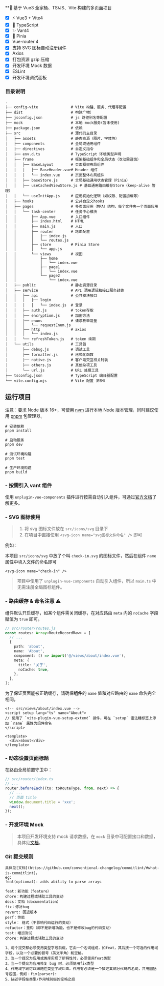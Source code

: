 \*\*🌱 基于 Vue3 全家桶、TS/JS、Vite 构建的多页面项目

- [x] ⚡ Vue3 + Vite4
- [x] 🍕 TypeScript
- [x] ✨ Vant4
- [x] 🍍 Pinia
- [x] Vue-router 4
- [x] 支持 SVG 图标自动注册组件
- [x] Axios
- [x] 打包资源 gzip 压缩
- [x] 开发环境 Mock 数据
- [x] ESLint
- [x] 开发环境调试面板

### 目录说明

```
.
├── config-vite               # Vite 构建、服务、代理等配置
├── dist                      # 构建产物）
├── jsconfig.json             # js 路径别名等配置
├── mock                      # 本地 mock服务(暂未使用)
├── package.json              # 依赖
├── src                       # 源代码主目录
│   ├── assets                # 静态资源（图片、字体等）
│   ├── components            # 全局或通用组件
│   ├── directives            # 自定义指令
│   ├── env.d.ts              # TypeScript 环境类型声明
│   ├── frame                 # 框架基础组件和全局状态（改动需谨慎）
│   │   ├── BaseLayout        # 页面框架布局组件
│   │   │   ├── BaseHeader.vue# Header 组件
│   │   │   └── index.vue     # 页面整体布局组件
│   │   ├── baseStore.js      # 全局基础通用状态管理（Pinia）
│   │   ├── useCachedViewStore.js # 基础通用路由缓存Store（keep-alive 管理）
│   │   └── useInitApp.js     # 应用初始化逻辑（如权限、配置加载等）
│   ├── hooks                 # 公共自定义hooks
│   ├── pages                 # 多页面应用（MPA）结构，每个文件夹一个页面应用
│   │   └── task-center       # 任务中心模块
│   │       ├── App.vue       # 入口组件
│   │       ├── index.html    # HTML
│   │       ├── main.js       # 入口
│   │       ├── router        # 路由配置
│   │       │   ├── index.js
│   │       │   └── routes.js
│   │       ├── store         # Pinia Store
│   │       │   └── app.js
│   │       └── views         # 视图
│   │           ├── home
│   │           │   └── index.vue
│   │           ├── page1
│   │           │   └── index.vue
│   │           └── page2
│   │               └── index.vue
│   ├── public                # 静态资源目录
│   ├── service               # API 调用逻辑和接口服务封装
│   │   ├── api               # 公共模块接口
│   │   │   ├── login
│   │   │   │   └── index.js  # 登录
│   │   ├── auth.js           # token存取
│   │   ├── encryption.js     # 加密方法
│   │   ├── enums             # 请求枚举常量
│   │   │   └── requestEnum.js
│   │   ├── http              # axios
│   │   │   └── index.js
│   │   └── refreshToken.js   # token 续期
│   └── utils                 # 工具包
│       ├── debug.js          # 调试工具
│       ├── formatter.js      # 格式化函数
│       ├── native.js         # 客户端交互相关封装
│       ├── others.js         # 其他杂项工具
│       └── url.js            # URL 处理工具
├── tsconfig.json             # TypeScript 编译器配置
└── vite.config.mjs           # Vite 配置（ESM）
```

## 运行项目

注意：要求 Node 版本 16+，可使用 [nvm](https://github.com/nvm-sh/nvm#installing-and-updating) 进行本地 Node 版本管理，同时建议使用 [pnpm](https://pnpm.io/zh/installation) 包管理器。

```shell
# 安装依赖
pnpm install

# 启动服务
pnpm dev

# 测试环境构建
pnpm test

# 生产环境构建
pnpm build
```

### - <span id="vant">按需引入 vant 组件</span>

使用 `unplugin-vue-components` 插件进行按需自动引入组件，可通过[官方文档](https://vant-ui.github.io/vant/#/zh-CN/quickstart#2.-pei-zhi-cha-jian)了解更多。

### - <span id="svg">SVG 图标使用</span>

> 1. 将 svg 图标文件放在 `src/icons/svg` 目录下
> 2. 在项目中直接使用 `<svg-icon name="svg图标文件命名" />` 即可

例如：

本项目 `src/icons/svg` 中放了个叫 `check-in.svg` 的图标文件，然后在组件 `name` 属性中填入文件的命名即可

```Vue
<svg-icon name="check-in" />
```

> 项目中使用了 `unplugin-vue-components` 自动引入组件，所以 `main.ts` 中无需注册全局图标组件。

### - <span id="router">路由缓存 & 命名注意 ⚠</span>

组件默认开启缓存，如某个组件需关闭缓存，在对应路由 `meta` 内的 `noCache` 字段赋值为 `true` 即可。

```typescript
// src/router/routes.js
const routes: Array<RouteRecordRaw> = [
  // ...
  {
    path: 'about',
    name: 'About',
    component: () => import('@/views/about/index.vue'),
    meta: {
      title: '关于',
      noCache: true,
    },
  },
];
```

为了保证页面能被正确缓存，请确保**组件**的 `name` 值和对应路由的 `name` 命名完全相同。

```vue
<!-- src/views/about/index.vue -->
<script setup lang="ts" name="About">
// 使用了 `vite-plugin-vue-setup-extend` 插件，可在 `setup` 语法糖标签上添加 `name` 属性为组件命名
</script>

<template>
  <div>about</div>
</template>
```

### - <span id="page-title">动态设置页面标题</span>

在路由全局前置守卫中：

```js
// src/router/index.ts
// ...
router.beforeEach((to: toRouteType, from, next) => {
  // ...
  // 页面 title
  window.document.title = 'xxx';
  next();
});
```

### - <span id="mock">开发环境 Mock</span>

> 本项目开发环境支持 mock 请求数据，在 `mock` 目录中可配置接口和数据，具体见[文档](https://github.com/pengzhanbo/vite-plugin-mock-dev-server/blob/main/README.zh-CN.md)。

### Git 提交规则

```
具体见[文档](https://github.com/conventional-changelog/commitlint/#what-is-commitlint)。
eg:
feat(optional): adds ability to parse arrays

feat：新功能（feature）
chore：构建过程或辅助工具的变动
docs：文档（documentation）
fix：修补bug
revert: 回退版本
perf：性能
style： 格式（不影响代码运行的变动）
refactor：重构（即不是新增功能，也不是修改bug的代码变动）
test：增加测试
chore：构建过程或辅助工具的变动

1、每个提交都必须使用类型字段前缀，它由一个名词组成，如feat，其后接一个可选的作用域字段，以及一个必要的冒号（英文半角）和空格。
2、当一个提交为应用或类库实现了新特性时，必须使用feat类型
3、当一个提交为应用修复 bug 时，必须使用fix类型
4、作用域字段可以跟随在类型字段后面。作用有必须是一个描述某部分代码的名词，并用圆括号包围，例如：fix(parser):
5、描述字段在类型/作用域前缀的空格之后

```
